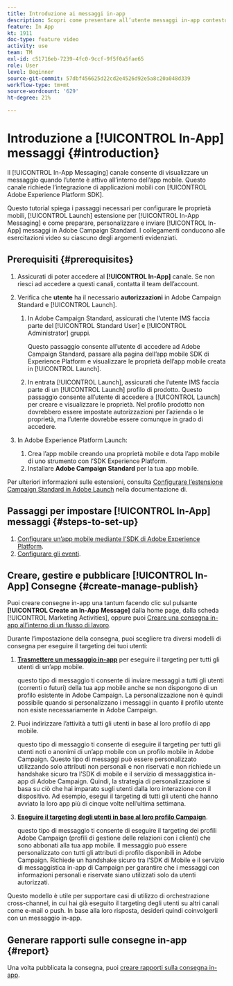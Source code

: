 ```yaml
---
title: Introduzione ai messaggi in-app
description: Scopri come presentare all’utente messaggi in-app contestualmente rilevanti in risposta al comportamento in tempo reale di un cliente all’interno dell’app mobile.
feature: In App
kt: 1911
doc-type: feature video
activity: use
team: TM
exl-id: c51716eb-7239-4fc0-9ccf-9f5f0a5fae65
role: User
level: Beginner
source-git-commit: 57dbf456625d22cd2e4526d92e5a8c20a048d339
workflow-type: tm+mt
source-wordcount: '629'
ht-degree: 21%

---
```


# Introduzione a [!UICONTROL In-App] messaggi {#introduction}

Il [!UICONTROL In-App Messaging] canale consente di visualizzare un messaggio quando l’utente è attivo all’interno dell’app mobile. Questo canale richiede l’integrazione di applicazioni mobili con [!UICONTROL Adobe Experience Platform SDK].

Questo tutorial spiega i passaggi necessari per configurare le proprietà mobili, [!UICONTROL Launch] estensione per [!UICONTROL In-App Messaging] e come preparare, personalizzare e inviare [!UICONTROL In-App] messaggi in Adobe Campaign Standard. I collegamenti conducono alle esercitazioni video su ciascuno degli argomenti evidenziati.

## Prerequisiti {#prerequisites}

1. Assicurati di poter accedere al **[!UICONTROL In-App]** canale. Se non riesci ad accedere a questi canali, contatta il team dell’account.
1. Verifica che **utente** ha il necessario **autorizzazioni** in Adobe Campaign Standard e [!UICONTROL Launch].

   1. In Adobe Campaign Standard, assicurati che l’utente IMS faccia parte del [!UICONTROL Standard User] e [!UICONTROL Administrator] gruppi.

      Questo passaggio consente all’utente di accedere ad Adobe Campaign Standard, passare alla pagina dell’app mobile SDK di Experience Platform e visualizzare le proprietà dell’app mobile creata in [!UICONTROL Launch].

   1. In entrata [!UICONTROL Launch], assicurati che l’utente IMS faccia parte di un [!UICONTROL Launch] profilo di prodotto. Questo passaggio consente all’utente di accedere a [!UICONTROL Launch] per creare e visualizzare le proprietà. Nel profilo prodotto non dovrebbero essere impostate autorizzazioni per l’azienda o le proprietà, ma l’utente dovrebbe essere comunque in grado di accedere.

1. In Adobe Experience Platform Launch:

   1. Crea l’app mobile creando una proprietà mobile e dota l’app mobile di uno strumento con l’SDK Experience Platform.
   1. Installare **Adobe Campaign Standard** per la tua app mobile.

Per ulteriori informazioni sulle estensioni, consulta [Configurare l’estensione Campaign Standard in Adobe Launch](https://aep-sdks.gitbook.io/docs/using-mobile-extensions/adobe-campaign-standard) nella documentazione di.

## Passaggi per impostare [!UICONTROL In-App] messaggi {#steps-to-set-up}

1. [Configurare un’app mobile mediante l’SDK di Adobe Experience Platform](/help/communication-channels/mobile/configure-mobile-apps-using-aep-sdk.md).
1. [Configurare gli eventi](/help/communication-channels/mobile/in-app/configure-events.md).

## Creare, gestire e pubblicare [!UICONTROL In-App] Consegne {#create-manage-publish}

Puoi creare consegne in-app una tantum facendo clic sul pulsante **[!UICONTROL Create an In-App Message]** dalla home page, dalla scheda [!UICONTROL Marketing Activities], oppure puoi [Creare una consegna in-app all’interno di un flusso di lavoro](/help/communication-channels/mobile/in-app/in-app-activity.md).

Durante l’impostazione della consegna, puoi scegliere tra diversi modelli di consegna per eseguire il targeting dei tuoi utenti:

1. [**Trasmettere un messaggio in-app**](/help/communication-channels/mobile/in-app/broadcast-in-app-message.md) per eseguire il targeting per tutti gli utenti di un’app mobile.

   questo tipo di messaggio ti consente di inviare messaggi a tutti gli utenti (correnti o futuri) della tua app mobile anche se non dispongono di un profilo esistente in Adobe Campaign. La personalizzazione non è quindi possibile quando si personalizzano i messaggi in quanto il profilo utente non esiste necessariamente in Adobe Campaign.

1. Puoi indirizzare l’attività a tutti gli utenti in base al loro profilo di app mobile.

   questo tipo di messaggio ti consente di eseguire il targeting per tutti gli utenti noti o anonimi di un’app mobile con un profilo mobile in Adobe Campaign. Questo tipo di messaggi può essere personalizzato utilizzando solo attributi non personali e non riservati e non richiede un handshake sicuro tra l’SDK di mobile e il servizio di messaggistica in-app di Adobe Campaign. Quindi, la strategia di personalizzazione si basa su ciò che hai imparato sugli utenti dalla loro interazione con il dispositivo. Ad esempio, esegui il targeting di tutti gli utenti che hanno avviato la loro app più di cinque volte nell’ultima settimana.

1. [**Eseguire il targeting degli utenti in base al loro profilo Campaign**](/help/communication-channels/mobile/in-app/target-users-based-on-campaign-profile.md).

   questo tipo di messaggio ti consente di eseguire il targeting dei profili Adobe Campaign (profili di gestione delle relazioni con i clienti) che sono abbonati alla tua app mobile. Il messaggio può essere personalizzato con tutti gli attributi di profilo disponibili in Adobe Campaign. Richiede un handshake sicuro tra l’SDK di Mobile e il servizio di messaggistica in-app di Campaign per garantire che i messaggi con informazioni personali e riservate siano utilizzati solo da utenti autorizzati.

Questo modello è utile per supportare casi di utilizzo di orchestrazione cross-channel, in cui hai già eseguito il targeting degli utenti su altri canali come e-mail o push. In base alla loro risposta, desideri quindi coinvolgerli con un messaggio in-app.

## Generare rapporti sulle consegne in-app {#report}

Una volta pubblicata la consegna, puoi [creare rapporti sulla consegna in-app](/help/communication-channels/mobile/in-app/in-app-reporting.md).
